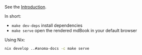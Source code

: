 See the [Introduction](./src/).

In short:
- `make dev-deps` install dependencies
- `make serve` open the rendered mdBook in your default browser

Using Nix:

```bash
nix develop ..#anoma-docs -c make serve
```

